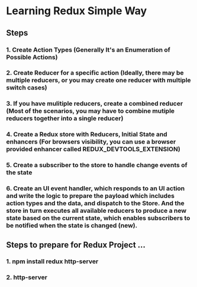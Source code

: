 # Learning Redux Simple Way

## Steps

### 1. Create Action Types (Generally It's an Enumeration of Possible Actions)
### 2. Create Reducer for a specific action (Ideally, there may be multiple reducers, or you may create one reducer with multiple switch cases)
### 3. If you have mulitiple reducers, create a combined reducer (Most of the scenarios, you may have to combine mutiple reducers together into a single reducer)
### 4. Create a Redux store with Reducers, Initial State and enhancers (For browsers visibility, you can use a browser provided enhancer called __REDUX_DEVTOOLS_EXTENSION__)
### 5. Create a subscriber to the store to handle change events of the state
### 6. Create an UI event handler, which responds to an UI action and write the logic to prepare the payload which includes action types and the data, and dispatch to the Store. And the store in turn executes all available reducers to produce a new state based on the current state, which enables subscribers to be notified when the state is changed (new).

## Steps to prepare for Redux Project ...
### 1. npm install redux http-server
### 2. http-server